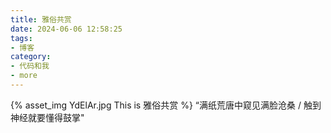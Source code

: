 ```yaml
---
title: 雅俗共赏
date: 2024-06-06 12:58:25
tags:
- 博客
category:
- 代码和我
- more
---
```

{% asset_img YdElAr.jpg This is 雅俗共赏 %}
“满纸荒唐中窥见满脸沧桑 / 触到神经就要懂得鼓掌"